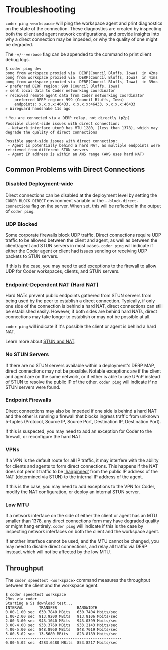 # Troubleshooting

`coder ping <workspace>` will ping the workspace agent and print diagnostics on
the state of the connection. These diagnostics are created by inspecting both
the client and agent network configurations, and provide insights into why a
direct connection may be impeded, or why the quality of one might be degraded.

The `-v/--verbose` flag can be appended to the command to print client debug
logs.

```console
$ coder ping dev
pong from workspace proxied via  DERP(Council Bluffs, Iowa)  in 42ms
pong from workspace proxied via  DERP(Council Bluffs, Iowa)  in 41ms
pong from workspace proxied via  DERP(Council Bluffs, Iowa)  in 39ms
✔ preferred DERP region: 999 (Council Bluffs, Iowa)
✔ sent local data to Coder networking coordinator
✔ received remote agent data from Coder networking coordinator
    preferred DERP region: 999 (Council Bluffs, Iowa)
    endpoints: x.x.x.x:46433, x.x.x.x:46433, x.x.x.x:46433
✔ Wireguard handshake 11s ago

❗ You are connected via a DERP relay, not directly (p2p)
Possible client-side issues with direct connection:
 - Network interface utun0 has MTU 1280, (less than 1378), which may degrade the quality of direct connections

Possible agent-side issues with direct connection:
 - Agent is potentially behind a hard NAT, as multiple endpoints were retrieved from different STUN servers
 - Agent IP address is within an AWS range (AWS uses hard NAT)
```

## Common Problems with Direct Connections

### Disabled Deployment-wide

Direct connections can be disabled at the deployment level by setting the
`CODER_BLOCK_DIRECT` environment variable or the `--block-direct-connections`
flag on the server. When set, this will be reflected in the output of
`coder ping`.

### UDP Blocked

Some corporate firewalls block UDP traffic. Direct connections require UDP
traffic to be allowed between the client and agent, as well as between the
client/agent and STUN servers in most cases. `coder ping` will indicate if
either the Coder agent or client had issues sending or receiving UDP packets to
STUN servers.

If this is the case, you may need to add exceptions to the firewall to allow UDP
for Coder workspaces, clients, and STUN servers.

### Endpoint-Dependent NAT (Hard NAT)

Hard NATs prevent public endpoints gathered from STUN servers from being used by
the peer to establish a direct connection. Typically, if only one side of the
connection is behind a hard NAT, direct connections can still be established
easily. However, if both sides are behind hard NATs, direct connections may take
longer to establish or may not be possible at all.

`coder ping` will indicate if it's possible the client or agent is behind a hard
NAT.

Learn more about [STUN and NAT](./stun.md).

### No STUN Servers

If there are no STUN servers available within a deployment's DERP MAP, direct
connections may not be possible. Notable exceptions are if the client and agent
are on the same network, or if either is able to use UPnP instead of STUN to
resolve the public IP of the other. `coder ping` will indicate if no STUN
servers were found.

### Endpoint Firewalls

Direct connections may also be impeded if one side is behind a hard NAT and the
other is running a firewall that blocks ingress traffic from unknown 5-tuples
(Protocol, Source IP, Source Port, Destination IP, Destination Port).

If this is suspected, you may need to add an exception for Coder to the
firewall, or reconfigure the hard NAT.

### VPNs

If a VPN is the default route for all IP traffic, it may interfere with the
ability for clients and agents to form direct connections. This happens if the
NAT does not permit traffic to be
['hairpinned'](./stun.md#3-direct-connections-with-vpn-and-nat-hairpinning) from
the public IP address of the NAT (determined via STUN) to the internal IP
address of the agent.

If this is the case, you may need to add exceptions to the VPN for Coder, modify
the NAT configuration, or deploy an internal STUN server.

### Low MTU

If a network interface on the side of either the client or agent has an MTU
smaller than 1378, any direct connections form may have degraded quality or
might hang entirely. `coder ping` will indicate if this is the case by inspecting
network interfaces on both the client and the workspace agent.

If another interface cannot be used, and the MTU cannot be changed, you may need
to disable direct connections, and relay all traffic via DERP instead, which
will not be affected by the low MTU.

## Throughput

The `coder speedtest <workspace>` command measures the throughput between the
client and the workspace agent.

```console
$ coder speedtest workspace
29ms via coder
Starting a 5s download test...
INTERVAL       TRANSFER         BANDWIDTH
0.00-1.00 sec  630.7840 MBits   630.7404 Mbits/sec
1.00-2.00 sec  913.9200 MBits   913.8106 Mbits/sec
2.00-3.00 sec  943.1040 MBits   943.0399 Mbits/sec
3.00-4.00 sec  933.3760 MBits   933.2143 Mbits/sec
4.00-5.00 sec  848.8960 MBits   848.7019 Mbits/sec
5.00-5.02 sec  13.5680 MBits    828.8189 Mbits/sec
----------------------------------------------------
0.00-5.02 sec  4283.6480 MBits  853.8217 Mbits/sec
```

